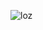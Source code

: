 ![loz](https://user-images.githubusercontent.com/89077993/130919284-7133e409-ecd9-4198-b4b7-456278032391.jpg)
